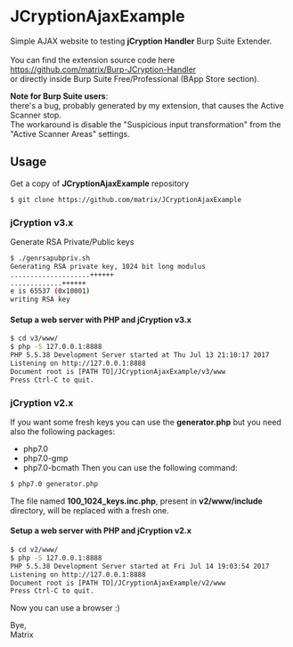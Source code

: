 # JCryptionAjaxExample
Simple AJAX website to testing **jCryption Handler** Burp Suite Extender.
<br>
<br>
You can find the extension source code here
<br>
https://github.com/matrix/Burp-JCryption-Handler
<br>
or directly inside Burp Suite Free/Professional (BApp Store section).

**Note for Burp Suite users**:
<br>
there's a bug, probably generated by my extension, that causes the Active Scanner stop.
<br>
The workaround is disable the "Suspicious input transformation" from the "Active Scanner Areas" settings.

## Usage
Get a copy of **JCryptionAjaxExample** repository
```sh
$ git clone https://github.com/matrix/JCryptionAjaxExample
```

### jCryption v3.x
Generate RSA Private/Public keys 
```sh
$ ./genrsapubpriv.sh
Generating RSA private key, 1024 bit long modulus
....................++++++
.............++++++
e is 65537 (0x10001)
writing RSA key
```
#### Setup a web server with PHP and jCryption v3.x
```sh
$ cd v3/www/
$ php -S 127.0.0.1:8888
PHP 5.5.38 Development Server started at Thu Jul 13 21:10:17 2017
Listening on http://127.0.0.1:8888
Document root is [PATH TO]/JCryptionAjaxExample/v3/www
Press Ctrl-C to quit.
```

### jCryption v2.x
If you want some fresh keys you can use the **generator.php** but you need also the following packages:
- php7.0
- php7.0-gmp
- php7.0-bcmath
Then you can use the following command:
```sh
$ php7.0 generator.php
```
The file named **100_1024_keys.inc.php**, present in **v2/www/include** directory, will be replaced with a fresh one.

#### Setup a web server with PHP and jCryption v2.x
```sh
$ cd v2/www/
$ php -S 127.0.0.1:8888
PHP 5.5.38 Development Server started at Fri Jul 14 19:03:54 2017
Listening on http://127.0.0.1:8888
Document root is [PATH TO]/JCryptionAjaxExample/v2/www
Press Ctrl-C to quit.
```

Now you can use a browser :)

Bye,
<br>
Matrix
